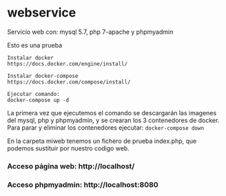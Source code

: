 # webservice
Servicio web con: mysql 5.7, php 7-apache y phpmyadmin

Esto es una prueba
```
Instalar docker
https://docs.docker.com/engine/install/

Instalar docker-compose
https://docs.docker.com/compose/install/

Ejecutar comando:
docker-compose up -d
```
La primera vez que ejecutemos el comando se descargarán las imagenes del mysql, php y phpmyadmin, y se crearan los 3 contenedores de docker. 
Para parar y eliminar los contenedores ejecutar: ```docker-compose down```

En la carpeta miweb tenemos un fichero de prueba index.php, que podemos sustituir por nuestro codigo web.

### Acceso página web: http://localhost/ 

### Acceso phpmyadmin: http://localhost:8080



